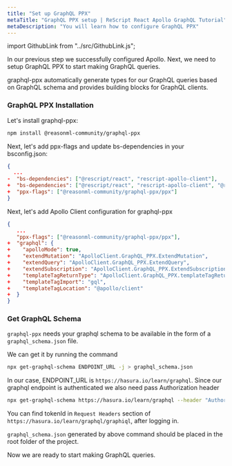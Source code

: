```yaml
---
title: "Set up GraphQL PPX"
metaTitle: "GraphQL PPX setup | ReScript React Apollo GraphQL Tutorial"
metaDescription: "You will learn how to configure GraphQL PPX"
---
```


import GithubLink from "../src/GithubLink.js";

In our previous step we successfully configured Apollo. Next, we need to setup GraphQL PPX to start making GraphQL queries.

graphql-ppx automatically generate types for our GraphQL queries based on GraphQL schema and provides building blocks for GraphQL clients.

### GraphQL PPX Installation

Let's install graphql-ppx:

```bash
npm install @reasonml-community/graphql-ppx
```

Next, let's add ppx-flags and update bs-dependencies in your bsconfig.json:

<GithubLink link="https://github.com/hasura/learn-graphql/blob/master/tutorials/frontend/rescript-react-apollo/app-final/bsconfig.json" text="bsconfig.json" />

```json
{
  ...
-  "bs-dependencies": ["@rescript/react", "rescript-apollo-client"],
+  "bs-dependencies": ["@rescript/react", "rescript-apollo-client", "@reasonml-community/graphql-ppx"],
+  "ppx-flags": ["@reasonml-community/graphql-ppx/ppx"]
}

```

Next, let's add Apollo Client configuration for graphql-ppx

```json
{
   ...
   "ppx-flags": ["@reasonml-community/graphql-ppx/ppx"],
+  "graphql": {
+    "apolloMode": true,
+    "extendMutation": "ApolloClient.GraphQL_PPX.ExtendMutation",
+    "extendQuery": "ApolloClient.GraphQL_PPX.ExtendQuery",
+    "extendSubscription": "ApolloClient.GraphQL_PPX.ExtendSubscription",
+    "templateTagReturnType": "ApolloClient.GraphQL_PPX.templateTagReturnType",
+    "templateTagImport": "gql",
+    "templateTagLocation": "@apollo/client"
+  }
}

```

### Get GraphQL Schema

`graphql-ppx` needs your graphql schema to be available in the form of a `graphql_schema.json` file.

We can get it by running the command

```bash
npx get-graphql-schema ENDPOINT_URL -j > graphql_schema.json
```

In our case, ENDPOINT_URL is `https://hasura.io/learn/graphql`.
Since our graphql endpoint is authenticated we also need pass Authorization header

```bash
npx get-graphql-schema https://hasura.io/learn/graphql --header "Authorization=Bearer tokenId" -j > graphql_schema.json
```

You can find tokenId in `Request Headers` section of `https://hasura.io/learn/graphql/graphiql`, after logging in.

`graphql_schema.json` generated by above command should be placed in the root folder of the project.
<GithubLink link="https://github.com/hasura/learn-graphql/blob/master/tutorials/frontend/rescript-react-apollo/app-final/graphql_schema.json" text="graphql_schema.json" />

Now we are ready to start making GraphQL queries.
